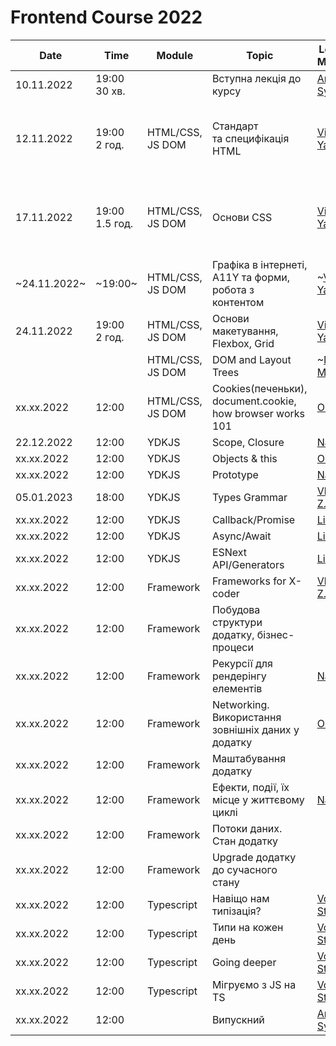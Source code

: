 # Frontend Course 2022

| Date | Time | Module | Topic | Lecturer / Moderator | Summary | Slides | Video | Home task |
| --- | --- | --- | --- | --- | --- | --- | --- | --- |
10.11.2022|19:00<br>30 хв.| |Вступна лекція до курсу|[Artem Sychov](https://github.com/suchov)|||[Вступна лекція до курсу](https://youtu.be/9JKC0qw9JUQ) (2022)|–
12.11.2022|19:00<br>2 год.|HTML/CSS, JS DOM|Стандарт та специфікація HTML|[Viktor Yakubiv](https://github.com/viktor-yakubiv)|[Конспект специфікації HTML](https://viktor-yakubiv.github.io/slides/html.html)|[Слайди по HTML](https://viktor-yakubiv.github.io/slides/html.html?view=presentation)|[В. Якубів: Станадарт і специфікація HTML](https://youtu.be/DriWt09EmEw) (2022)<br><br>[О. Островний: HTML/CSS](https://youtu.be/xogSwtgiEJ0) (2021, 0:00:00–1:19:32)|[Форма замовлення](tasks/html-form.md)
17.11.2022|19:00<br>1.5 год.|HTML/CSS, JS DOM|Основи CSS|[Viktor Yakubiv](https://github.com/viktor-yakubiv)|[Основи CSS — конспект](notes/css.md)||[В. Якубів: Основи CSS](https://youtu.be/LDMr5UFtC6g) (2022)<br><br>[О. Островний: HTML/CSS](https://youtu.be/xogSwtgiEJ0?t=4772) (2021, 1:19:32–2:03:38)|[Форма замовлення](tasks/html-form.md)
~24.11.2022~|~19:00~|HTML/CSS, JS DOM|Графіка в інтернеті, А11Y та форми, робота з контентом|~[Viktor Yakubiv](https://github.com/viktor-yakubiv)~|[Базові рекомендації по доступності](notes/accessibility.md)||[О. Островний: Зображення, форми, доступність](https://www.youtube.com/watch?v=7Q7jEa5h3FY) (2021)|
24.11.2022|19:00<br>2 год.|HTML/CSS, JS DOM|Основи макетування, Flexbox, Grid|[Viktor Yakubiv](https://github.com/viktor-yakubiv)|[Деякі підходи до компонування](notes/layouts.md)||[О. Островний: HTML/CSS](https://youtu.be/xogSwtgiEJ0?t=7418) (2021, 2:03:38–2:54:46)|[Форма замовлення](tasks/html-form.md)
|||HTML/CSS, JS DOM|DOM and Layout Trees|~[Nastia M.](https://github.com/AMashoshyna)~|||[Х. Ландвитович: DOM](https://youtu.be/sSLSp7uz3Mo) (2021)|–
xx.xx.2022|12:00|HTML/CSS, JS DOM | Cookies(печеньки), document.cookie, how browser works 101|[Oleksii B.](https://github.com/Roophee)|||[Х. Ландвитович: Як працює браузер](https://www.youtube.com/watch?v=0l7ikOmdGGQ) (2021)|
22.12.2022|12:00|YDKJS|Scope, Closure|[Nastia M.](https://github.com/AMashoshyna)|||
xx.xx.2022|12:00|YDKJS|Objects & this|[Oleksii B.](https://github.com/Roophee)|||
xx.xx.2022|12:00|YDKJS|Prototype|[Nastia M.](https://github.com/AMashoshyna)|||
05.01.2023|18:00|YDKJS|Types Grammar|[Vladyslav Z.](https://github.com/what1s1ove)||[Слайди](https://what1s1ove.github.io/kottans-ydkjs-types-grammar/)|
xx.xx.2022|12:00|YDKJS|Callback/Promise|[Listochkin](https://github.com/listochkin)|||
xx.xx.2022|12:00|YDKJS|Async/Await|[Listochkin](https://github.com/listochkin)|||
xx.xx.2022|12:00|YDKJS|ESNext API/Generators|[Listochkin](https://github.com/listochkin)|||
xx.xx.2022|12:00|Framework|Frameworks for X-coder|[Vladyslav Z.](https://github.com/what1s1ove)||||
xx.xx.2022|12:00|Framework|Побудова структури додатку, бізнес-процеси||||[Частина 1](https://www.youtube.com/watch?v=yrQFB0o9-7s&list=PLS8sEUxbfFY_eoMYj8tifTn83xv_VgnSd&index=26)|
xx.xx.2022|12:00|Framework|Рекурсії для рендерінгу елементів|[Nastia M.](https://github.com/AMashoshyna)|||
xx.xx.2022|12:00|Framework|Networking. Використання зовнішніх даних у додатку|[Oleksii B.](https://github.com/Roophee)|||[Частина 3](https://www.youtube.com/watch?v=Q27TVN3OUi8&list=PLS8sEUxbfFY_eoMYj8tifTn83xv_VgnSd&index=29); [Q&A сесія](https://www.youtube.com/watch?v=AU2YiSt6lR8&list=PLS8sEUxbfFY_eoMYj8tifTn83xv_VgnSd&index=30)|
xx.xx.2022|12:00|Framework|Маштабування додатку||||[Частина 4.1](https://www.youtube.com/watch?v=r375E7H6QeA&list=PLS8sEUxbfFY_eoMYj8tifTn83xv_VgnSd&index=31); [Частина 4.2](https://www.youtube.com/watch?v=IGXWKcJt2Fc&list=PLS8sEUxbfFY_eoMYj8tifTn83xv_VgnSd&index=32); [Q&A сесія](https://www.youtube.com/watch?v=Y418sgGslXU&list=PLS8sEUxbfFY_eoMYj8tifTn83xv_VgnSd&index=33); [AMA сесія](https://www.youtube.com/watch?v=JCp1HV2OqG4&list=PLS8sEUxbfFY_eoMYj8tifTn83xv_VgnSd&index=34)|
xx.xx.2022|12:00|Framework|Ефекти, події, їх місце у життєвому циклі|[Nastia M.](https://github.com/AMashoshyna)|||[Частина 5](https://www.youtube.com/watch?v=pw-I9SNLhcA&list=PLS8sEUxbfFY_eoMYj8tifTn83xv_VgnSd&index=35)|
xx.xx.2022|12:00|Framework|Потоки даних. Стан додатку||||[Частина 6](https://www.youtube.com/watch?v=iXv7KvOxKxU&list=PLS8sEUxbfFY_eoMYj8tifTn83xv_VgnSd&index=36); [Q&A сесія](https://www.youtube.com/watch?v=0hqdEfsDX60&list=PLS8sEUxbfFY_eoMYj8tifTn83xv_VgnSd&index=37)|
xx.xx.2022|12:00|Framework|Upgrade додатку до сучасного стану||||[Частина 7](https://www.youtube.com/watch?v=NsZvZxB7HQI&list=PLS8sEUxbfFY_eoMYj8tifTn83xv_VgnSd&index=38); [AMA сесія](https://www.youtube.com/watch?v=z0i8qEu12-c&list=PLS8sEUxbfFY_eoMYj8tifTn83xv_VgnSd&index=39)|
xx.xx.2022|12:00|Typescript|Навіщо нам типізація?|[Volodymyr Stelmakh](https://github.com/stelmakh)|||
xx.xx.2022|12:00|Typescript|Типи на кожен день|[Volodymyr Stelmakh](https://github.com/stelmakh)|||
xx.xx.2022|12:00|Typescript|Going deeper|[Volodymyr Stelmakh](https://github.com/stelmakh)|||
xx.xx.2022|12:00|Typescript|Мігруємо з JS на TS|[Volodymyr Stelmakh](https://github.com/stelmakh)|||
xx.xx.2022|12:00| |Випускний|[Artem Sychov](https://github.com/suchov)|||
